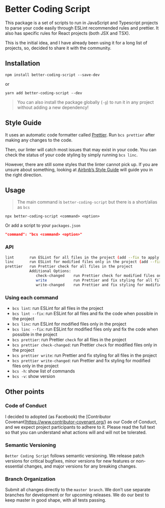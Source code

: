# Better Coding Script

This package is a set of scripts to run in JavaScript and Typescript projects to parse your code easily through ESLint recommended rules and prettier. It also has specific rules for React projects (both JSX and TSX).

This is the initial idea, and I have already been using it for a long list of projects, so, decided to share it with the community.

## Installation

```shell
npm install better-coding-script --save-dev
```

or

```shell
yarn add better-coding-script --dev
```

> You can also install the package globally (`-g`) to run it in any project without adding a new dependency!

## Style Guide

It uses an automatic code formatter called [Prettier](https://prettier.io/). Run `bcs prettier` after making any changes to the code.

Then, our linter will catch most issues that may exist in your code. You can check the status of your code styling by simply running `bcs linc`.

However, there are still some styles that the linter cannot pick up. If you are unsure about something, looking at [Airbnb’s Style Guide](https://github.com/airbnb/javascript) will guide you in the right direction.

## Usage

> The main command is `better-coding-script` but there is a short/alias as `bcs`

```shell
npx better-coding-script <command> <option>
```

Or add a script to your `packages.json`

```json
"command": "bcs <command> <option>"
```

### API

```bash
lint       run ESLint for all files in the project (add --fix to apply the fixes)
linc       run ESLint for modified files only in the project (add --fix to apply the fixes)
prettier   run Prettier check for all files in the project
           Additional Options:
              check-changed    run Prettier check for modified files only in the project
              write            run Prettier and fix styling for all files in the project
              write-changed    run Prettier and fix styling for modified files only in the project

```

### Using each command

- `bcs lint`: run ESLint for all files in the project
- `bcs lint --fix`: run ESLint for all files and fix the code when possible in the project
- `bcs linc`: run ESLint for modified files only in the project
- `bcs linc --fix`: run ESLint for modified files only and fix the code when possible in the project
- `bcs prettier`: run Prettier `check` for all files in the project
- `bcs prettier check-changed`: run Prettier `check` for modified files only in the project
- `bcs prettier write`: run Prettier and fix styling for all files in the project
- `bcs prettier write-changed`: run Prettier and fix styling for modified files only in the project
- `bcs -h`: show list of commands
- `bcs -v`: show version

## Other points

### Code of Conduct

I decided to adopted (as Facebook) the [Contributor Covenant]https://www.contributor-covenant.org/) as our Code of Conduct, and we expect project participants to adhere to it. Please read the full text so that you can understand what actions will and will not be tolerated.

### Semantic Versioning

`Better Coding Script` follows semantic versioning. We release patch versions for critical bugfixes, minor versions for new features or non-essential changes, and major versions for any breaking changes.

### Branch Organization

Submit all changes directly to the `master branch`. We don’t use separate branches for development or for upcoming releases. We do our best to keep master in good shape, with all tests passing.
